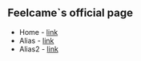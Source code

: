 ## Feelcame`s official page

* Home - [link](http://feelcame.gitthub.io)
* Alias - [link](http://lister.pp.ua)
* Alias2 - [link](http://linker.pp.ua)
